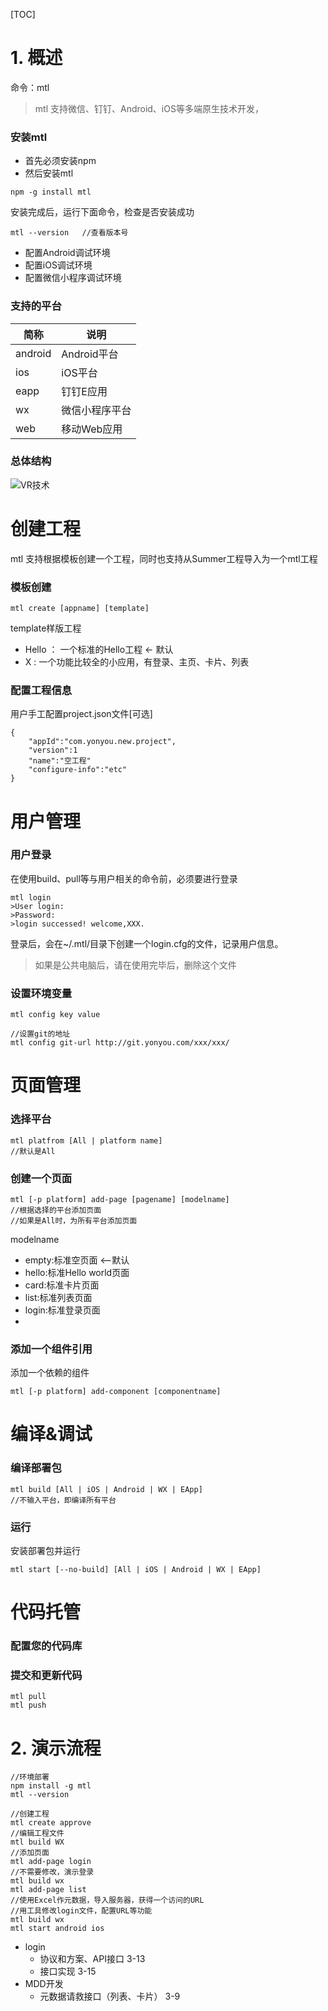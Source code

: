 [TOC]

# 1. 概述

命令：mtl 

> mtl 支持微信、钉钉、Android、iOS等多端原生技术开发，


### 安装mtl

+ 首先必须安装npm
+ 然后安装mtl
```
npm -g install mtl
```
安装完成后，运行下面命令，检查是否安装成功
```
mtl --version   //查看版本号
```

+ 配置Android调试环境
+ 配置iOS调试环境
+ 配置微信小程序调试环境

### 支持的平台

简称 | 说明
---|---
android | Android平台
ios | iOS平台
eapp | 钉钉E应用
wx | 微信小程序平台
web | 移动Web应用

### 总体结构

![VR技术](http://47.92.67.238:7080/res/mtl/mtlcli.jpg)



# 创建工程

mtl 支持根据模板创建一个工程，同时也支持从Summer工程导入为一个mtl工程

### 模板创建
```
mtl create [appname] [template]
```
template样版工程
+ Hello ： 一个标准的Hello工程 <- 默认
+ X : 一个功能比较全的小应用，有登录、主页、卡片、列表



### 配置工程信息

用户手工配置project.json文件[可选]
```
{
    "appId":"com.yonyou.new.project",
    "version":1
    "name":"空工程"
    "configure-info":"etc"
}
```


# 用户管理

### 用户登录
在使用build、pull等与用户相关的命令前，必须要进行登录
```
mtl login
>User login: 
>Password:
>login successed! welcome,XXX. 
```
登录后，会在~/.mtl/目录下创建一个login.cfg的文件，记录用户信息。
> 如果是公共电脑后，请在使用完毕后，删除这个文件

### 设置环境变量
```
mtl config key value

//设置git的地址
mtl config git-url http://git.yonyou.com/xxx/xxx/
```

# 页面管理

### 选择平台
```
mtl platfrom [All | platform name]
//默认是All
```


### 创建一个页面
```
mtl [-p platform] add-page [pagename] [modelname] 
//根据选择的平台添加页面
//如果是All时，为所有平台添加页面
```
modelname
+ empty:标准空页面 <--默认
+ hello:标准Hello world页面
+ card:标准卡片页面
+ list:标准列表页面
+ login:标准登录页面
+ 

### 添加一个组件引用 
添加一个依赖的组件
```
mtl [-p platform] add-component [componentname]
```


# 编译&调试

### 编译部署包
```
mtl build [All | iOS | Android | WX | EApp]
//不输入平台，即编译所有平台
```

### 运行
安装部署包并运行
```
mtl start [--no-build] [All | iOS | Android | WX | EApp]
```

# 代码托管

### 配置您的代码库

### 提交和更新代码
```
mtl pull
mtl push
```






# 2. 演示流程

```
//环境部署
npm install -g mtl
mtl --version

//创建工程
mtl create approve
//编辑工程文件
mtl build WX
//添加页面
mtl add-page login
//不需要修改，演示登录
mtl build wx
mtl add-page list
//使用Excel作元数据，导入服务器，获得一个访问的URL
//用工具修改login文件，配置URL等功能 
mtl build wx
mtl start android ios
```

+ login
  - 协议和方案、API接口  3-13
  - 接口实现            3-15
+ MDD开发
  - 元数据请救接口（列表、卡片）      3-9

